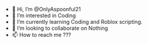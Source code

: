 - 👋 Hi, I’m @OnlyAspoonful21
- 👀 I’m interested in Coding
- 🌱 I’m currently learning Coding and Roblox scripting.
- 💞️ I’m looking to collaborate on Nothing
- 📫 How to reach me ???

<!---
OnlyAspoonful21/OnlyAspoonful21 is a ✨ special ✨ repository because its `README.md` (this file) appears on your GitHub profile.
You can click the Preview link to take a look at your changes.
--->
